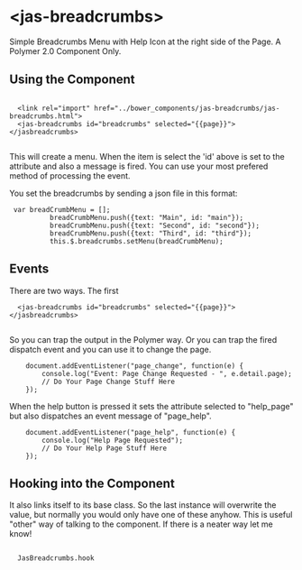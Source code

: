 # \<jas-breadcrumbs\>

Simple Breadcrumbs Menu with Help Icon at the right side of the Page.  A Polymer 2.0 Component Only.

## Using the Component

```

  <link rel="import" href="../bower_components/jas-breadcrumbs/jas-breadcrumbs.html">
  <jas-breadcrumbs id="breadcrumbs" selected="{{page}}"></jasbreadcrumbs>
  
```
This will create a menu.  When the item is select the 'id' above is set to the attribute and also a message is fired.  You can use your most prefered method of processing the event.

You set the breadcrumbs by sending a json file in this format:

```
 var breadCrumbMenu = [];
          breadCrumbMenu.push({text: "Main", id: "main"});
          breadCrumbMenu.push({text: "Second", id: "second"});
          breadCrumbMenu.push({text: "Third", id: "third"});
          this.$.breadcrumbs.setMenu(breadCrumbMenu);

```

## Events

There are two ways.  The first

```
  <jas-breadcrumbs id="breadcrumbs" selected="{{page}}"></jasbreadcrumbs>
  
```

So you can trap the output in the Polymer way.  Or you can trap the fired dispatch event and you can use it to change the page.

```
    document.addEventListener("page_change", function(e) {
        console.log("Event: Page Change Requested - ", e.detail.page);
        // Do Your Page Change Stuff Here
    });
```

When the help button is pressed it sets the attribute selected to "help_page" but also dispatches an event message of "page_help".

```
    document.addEventListener("page_help", function(e) {
        console.log("Help Page Requested");
        // Do Your Help Page Stuff Here
    });
```

## Hooking into the Component

It also links itself to its base class.  So the last instance will overwrite the value, but normally you would only have one of these anyhow. This is useful "other" way of talking to the component. If there is a neater way let me know!

```

  JasBreadcrumbs.hook 
  
```
